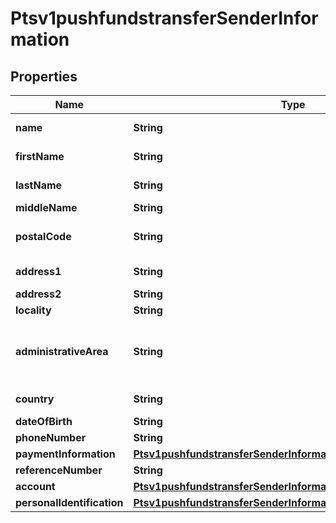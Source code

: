 
# Ptsv1pushfundstransferSenderInformation

## Properties
Name | Type | Description | Notes
------------ | ------------- | ------------- | -------------
**name** | **String** | Name of sender.  Funds Disbursement  This value is the name of the originator sending the funds disbursement.  |  [optional]
**firstName** | **String** | This field contains the first name of the entity funding the transaction Mandatory for card payments  |  [optional]
**lastName** | **String** | This field contains the last name of the entity funding the transaction Mandatory for card payments  |  [optional]
**middleName** | **String** | This field contains the  middle name of the entity funding the transaction  |  [optional]
**postalCode** | **String** | Sender&#39;s postal code.  For USA, this must be a valid value of 5 digits or 5 digits hyphen 4 digits, for example &#39;63368&#39;, &#39;63368-5555&#39;. For other regions, this can be alphanumeric, length 1-10.  Required for FDCCompass.  |  [optional]
**address1** | **String** | Street address of sender.  Funds Disbursement  This value is the address of the originator sending the funds disbursement.  Required for card transactions  |  [optional]
**address2** | **String** | Used for additional address information. For example: Attention: Accounts Payable  Optional field.  |  [optional]
**locality** | **String** | The sender&#39;s city Mandatory for card payments  |  [optional]
**administrativeArea** | **String** | Sender&#39;s state. Use the State, Province, and Territory Codes for the United States and Canada.The sender&#39;s province, state or territory. Conditional, required if sender&#39;s country is USA or CAN. Must be uppercase alpha 2 or 3 character country subdivision code.  See https://developer.cybersource.com/library/documentation/sbc/quickref/states_and_provinces.pdf  Mandatory for card payments  |  [optional]
**country** | **String** | Sender&#39;s country code. Use ISO Standard Alpha Country Codes.  https://developer.cybersource.com/library/documentation/sbc/quickref/countries_alpha_list.pdf  |  [optional]
**dateOfBirth** | **String** | Sender&#39;s date of birth in YYYYMMDD format.  |  [optional]
**phoneNumber** | **String** | Sender&#39;s phone number.  |  [optional]
**paymentInformation** | [**Ptsv1pushfundstransferSenderInformationPaymentInformation**](Ptsv1pushfundstransferSenderInformationPaymentInformation.md) |  |  [optional]
**referenceNumber** | **String** | Reference number generated by you that uniquely identifies the sender.  |  [optional]
**account** | [**Ptsv1pushfundstransferSenderInformationAccount**](Ptsv1pushfundstransferSenderInformationAccount.md) |  |  [optional]
**personalIdentification** | [**Ptsv1pushfundstransferSenderInformationPersonalIdentification**](Ptsv1pushfundstransferSenderInformationPersonalIdentification.md) |  |  [optional]



